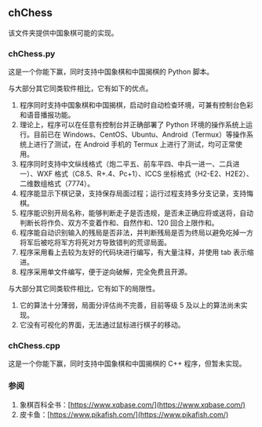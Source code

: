 ## chChess

该文件夹提供中国象棋可能的实现。

### chChess.py

这是一个你能下赢，同时支持中国象棋和中国揭棋的 Python 脚本。

与大部分其它同类软件相比，它有如下的优点。

1. 程序同时支持中国象棋和中国揭棋，启动时自动检查环境，可兼有控制台色彩和语音播报功能。
2. 理论上，程序可以在任意有控制台并正确部署了 Python 环境的操作系统上运行。目前已在 Windows、CentOS、Ubuntu、Android（Termux）等操作系统上进行了测试，在 Android 手机的 Termux 上进行了测试，均可正常使用。
3. 程序同时支持中文纵线格式（炮二平五、前车平四、中兵一进一、二兵进一）、WXF 格式（C8.5、R+.4、Pc+1）、ICCS 坐标格式（H2-E2、H2E2）、二维数组格式（7774）。
4. 程序能显示下棋记录，支持保存局面过程；运行过程支持多分支记录，支持悔棋。
5. 程序能识别开局名称，能够判断走子是否违规，是否未正确应将或送将，自动判断长将作负、双方不变着作和、自然作和、120 回合上限作和。
6. 程序能自动识别输入的残局是否非法，并判断残局是否为终局以避免吃掉一方将军后被吃将军方将死对方导致错判的荒谬局面。
7. 程序采用看上去较为友好的代码块进行编写，有大量注释，并使用 tab 表示缩进。
8. 程序采用单文件编写，便于逆向破解，完全免费且开源。

与大部分其它同类软件相比，它有如下的局限性。

1. 它的算法十分薄弱，局面分评估尚不完善，目前等级 5 及以上的算法尚未实现。
2. 它没有可视化的界面，无法通过鼠标进行棋子的移动。

### chChess.cpp

这是一个你能下赢，同时支持中国象棋和中国揭棋的 C++ 程序，但暂未实现。

### 参阅

1. 象棋百科全书：[https://www.xqbase.com/](https://www.xqbase.com/)
2. 皮卡鱼：[https://www.pikafish.com/](https://www.pikafish.com/)
